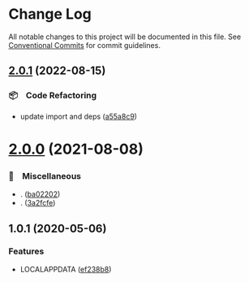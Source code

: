 # Change Log

All notable changes to this project will be documented in this file.
See [Conventional Commits](https://conventionalcommits.org) for commit guidelines.

## [2.0.1](https://github.com/bluelovers/ws-os/compare/get-homedir@2.0.0...get-homedir@2.0.1) (2022-08-15)


### 📦　Code Refactoring

* update import and deps ([a55a8c9](https://github.com/bluelovers/ws-os/commit/a55a8c955b5dffa35f2d24a8f782a148a1b0b8b1))





# [2.0.0](https://github.com/bluelovers/ws-os/compare/get-homedir@1.0.1...get-homedir@2.0.0) (2021-08-08)


### 🔖　Miscellaneous

* . ([ba02202](https://github.com/bluelovers/ws-os/commit/ba02202accb512a79c7fb471c47ba1239ce2225c))
* . ([3a2fcfe](https://github.com/bluelovers/ws-os/commit/3a2fcfeefb3570a7a380fd34a280951508a4a692))





## 1.0.1 (2020-05-06)


### Features

* LOCALAPPDATA ([ef238b8](https://github.com/bluelovers/ws-os/commit/ef238b80902f9e54a9ae7b2e707e5f475a7d098f))
